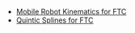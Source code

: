 * [Mobile Robot Kinematics for FTC](/papers/Mobile_Robot_Kinematics_for_FTC.html)
* [Quintic Splines for FTC](/papers/Quintic_Splines_for_FTC.html)
